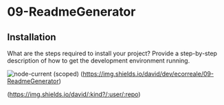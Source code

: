 # 09-ReadmeGenerator

## Installation
What are the steps required to install your project? Provide a step-by-step description of how to get the development environment running.


![node-current (scoped)](https://img.shields.io/node/v/@stdlib/stdlib?style=plastic)
(https://img.shields.io/david/dev/ecorreale/09-ReadmeGenerator)

(https://img.shields.io/david/:kind?/:user/:repo)
